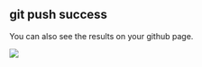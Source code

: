 ##  git push success

You can also see the results on your github page.

![](images/github-works.png)